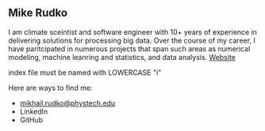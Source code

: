 ## Mike Rudko
I am climate sceintist and software engineer with 10+ years of experience in delivering solutions for processing big data. 
Over the course of my career, I have paritcipated in numerous projects that span such areas as numerical modeling, machine leanring and statistics, and 
data analysis. [Website](https://www.nku.edu/academics/artsci/about/centers/cinsam.html)


index file must be named with LOWERCASE "i"

Here are ways to find me:

* mikhail.rudko@phystech.edu
* LinkedIn
* GitHub
